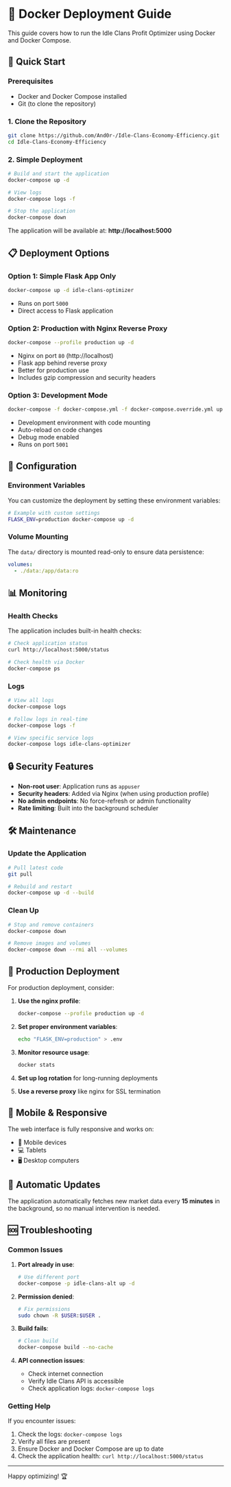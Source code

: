 # 🐳 Docker Deployment Guide

This guide covers how to run the Idle Clans Profit Optimizer using Docker and Docker Compose.

## 🚀 Quick Start

### Prerequisites
- Docker and Docker Compose installed
- Git (to clone the repository)

### 1. Clone the Repository
```bash
git clone https://github.com/And0r-/Idle-Clans-Economy-Efficiency.git
cd Idle-Clans-Economy-Efficiency
```

### 2. Simple Deployment
```bash
# Build and start the application
docker-compose up -d

# View logs
docker-compose logs -f

# Stop the application
docker-compose down
```

The application will be available at: **http://localhost:5000**

## 📋 Deployment Options

### Option 1: Simple Flask App Only
```bash
docker-compose up -d idle-clans-optimizer
```
- Runs on port `5000`
- Direct access to Flask application

### Option 2: Production with Nginx Reverse Proxy
```bash
docker-compose --profile production up -d
```
- Nginx on port `80` (http://localhost)
- Flask app behind reverse proxy
- Better for production use
- Includes gzip compression and security headers

### Option 3: Development Mode
```bash
docker-compose -f docker-compose.yml -f docker-compose.override.yml up
```
- Development environment with code mounting
- Auto-reload on code changes
- Debug mode enabled
- Runs on port `5001`

## 🔧 Configuration

### Environment Variables
You can customize the deployment by setting these environment variables:

```bash
# Example with custom settings
FLASK_ENV=production docker-compose up -d
```

### Volume Mounting
The `data/` directory is mounted read-only to ensure data persistence:
```yaml
volumes:
  - ./data:/app/data:ro
```

## 📊 Monitoring

### Health Checks
The application includes built-in health checks:

```bash
# Check application status
curl http://localhost:5000/status

# Check health via Docker
docker-compose ps
```

### Logs
```bash
# View all logs
docker-compose logs

# Follow logs in real-time
docker-compose logs -f

# View specific service logs
docker-compose logs idle-clans-optimizer
```

## 🔒 Security Features

- **Non-root user**: Application runs as `appuser`
- **Security headers**: Added via Nginx (when using production profile)
- **No admin endpoints**: No force-refresh or admin functionality
- **Rate limiting**: Built into the background scheduler

## 🛠️ Maintenance

### Update the Application
```bash
# Pull latest code
git pull

# Rebuild and restart
docker-compose up -d --build
```

### Clean Up
```bash
# Stop and remove containers
docker-compose down

# Remove images and volumes
docker-compose down --rmi all --volumes
```

## 🚀 Production Deployment

For production deployment, consider:

1. **Use the nginx profile**:
   ```bash
   docker-compose --profile production up -d
   ```

2. **Set proper environment variables**:
   ```bash
   echo "FLASK_ENV=production" > .env
   ```

3. **Monitor resource usage**:
   ```bash
   docker stats
   ```

4. **Set up log rotation** for long-running deployments

5. **Use a reverse proxy** like nginx for SSL termination

## 📱 Mobile & Responsive

The web interface is fully responsive and works on:
- 📱 Mobile devices
- 💻 Tablets
- 🖥️ Desktop computers

## 🔄 Automatic Updates

The application automatically fetches new market data every **15 minutes** in the background, so no manual intervention is needed.

## 🆘 Troubleshooting

### Common Issues

1. **Port already in use**:
   ```bash
   # Use different port
   docker-compose -p idle-clans-alt up -d
   ```

2. **Permission denied**:
   ```bash
   # Fix permissions
   sudo chown -R $USER:$USER .
   ```

3. **Build fails**:
   ```bash
   # Clean build
   docker-compose build --no-cache
   ```

4. **API connection issues**:
   - Check internet connection
   - Verify Idle Clans API is accessible
   - Check application logs: `docker-compose logs`

### Getting Help

If you encounter issues:
1. Check the logs: `docker-compose logs`
2. Verify all files are present
3. Ensure Docker and Docker Compose are up to date
4. Check the application health: `curl http://localhost:5000/status`

---

Happy optimizing! 🏆